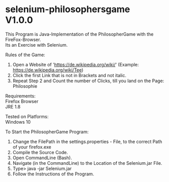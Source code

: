 # selenium-philosophersgame </br> V1.0.0
This Program is Java-Implementation of the PhilosopherGame with the FireFox-Browser. </br>
Its an Exercise with Selenium. </br>

Rules of the Game: </br>
1. Open a Website of 'https://de.wikipedia.org/wiki/' (Example: https://de.wikipedia.org/wiki/Tee) </br>
2. Click the first Link that is not in Brackets and not italic. </br>
3. Repeat Step 2 and Count the number of Clicks, till you land on the Page: Philosophie </br>

Requirements: </br>
Firefox Browser </br>
JRE 1.8 </br>

Tested on Platforms: </br>
Windows 10 </br>

To Start the PhilosopherGame Program: </br>
1. Change the FilePath in the settings.properties - File, to the correct Path of your firefox.exe </br>
2. Compile the Source Code.
3. Open CommandLine (Bash). </br>
4. Navigate (in the CommandLine) to the Location of the Selenium.jar File. </br>
5. Type> java -jar Selenium.jar </br>
6. Follow the Instructions of the Program. </br>
